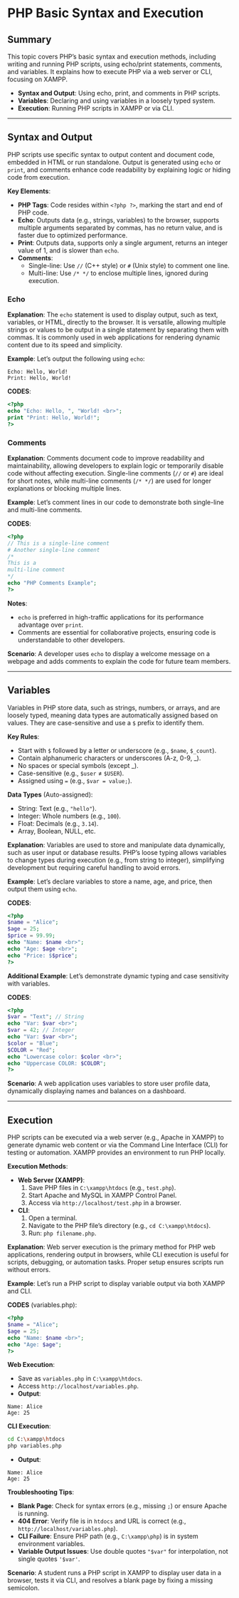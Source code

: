 # PHP Basic Syntax and Execution

## Summary

This topic covers PHP’s basic syntax and execution methods, including writing and running PHP scripts, using echo/print statements, comments, and variables. It explains how to execute PHP via a web server or CLI, focusing on XAMPP.

- **Syntax and Output**: Using echo, print, and comments in PHP scripts.
- **Variables**: Declaring and using variables in a loosely typed system.
- **Execution**: Running PHP scripts in XAMPP or via CLI.

---

## Syntax and Output

PHP scripts use specific syntax to output content and document code, embedded in HTML or run standalone. Output is generated using `echo` or `print`, and comments enhance code readability by explaining logic or hiding code from execution.

**Key Elements**:
- **PHP Tags**: Code resides within `<?php ?>`, marking the start and end of PHP code.
- **Echo**: Outputs data (e.g., strings, variables) to the browser, supports multiple arguments separated by commas, has no return value, and is faster due to optimized performance.
- **Print**: Outputs data, supports only a single argument, returns an integer value of 1, and is slower than `echo`.
- **Comments**:
  - Single-line: Use `//` (C++ style) or `#` (Unix style) to comment one line.
  - Multi-line: Use `/* */` to enclose multiple lines, ignored during execution.

### Echo

**Explanation**: The `echo` statement is used to display output, such as text, variables, or HTML, directly to the browser. It is versatile, allowing multiple strings or values to be output in a single statement by separating them with commas. It is commonly used in web applications for rendering dynamic content due to its speed and simplicity.

**Example**: Let’s output the following using `echo`:
```
Echo: Hello, World!
Print: Hello, World!
```

**CODES**:
```php
<?php
echo "Echo: Hello, ", "World! <br>";
print "Print: Hello, World!";
?>
```

### Comments

**Explanation**: Comments document code to improve readability and maintainability, allowing developers to explain logic or temporarily disable code without affecting execution. Single-line comments (`//` or `#`) are ideal for short notes, while multi-line comments (`/* */`) are used for longer explanations or blocking multiple lines.

**Example**: Let’s comment lines in our code to demonstrate both single-line and multi-line comments.

**CODES**:
```php
<?php
// This is a single-line comment
# Another single-line comment
/*
This is a
multi-line comment
*/
echo "PHP Comments Example";
?>
```

**Notes**:
- `echo` is preferred in high-traffic applications for its performance advantage over `print`.
- Comments are essential for collaborative projects, ensuring code is understandable to other developers.

**Scenario**: A developer uses `echo` to display a welcome message on a webpage and adds comments to explain the code for future team members.

---

## Variables

Variables in PHP store data, such as strings, numbers, or arrays, and are loosely typed, meaning data types are automatically assigned based on values. They are case-sensitive and use a `$` prefix to identify them.

**Key Rules**:
- Start with `$` followed by a letter or underscore (e.g., `$name`, `$_count`).
- Contain alphanumeric characters or underscores (A-z, 0-9, \_).
- No spaces or special symbols (except \_).
- Case-sensitive (e.g., `$user` ≠ `$USER`).
- Assigned using `=` (e.g., `$var = value;`).

**Data Types** (Auto-assigned):
- String: Text (e.g., `"hello"`).
- Integer: Whole numbers (e.g., `100`).
- Float: Decimals (e.g., `3.14`).
- Array, Boolean, NULL, etc.

**Explanation**: Variables are used to store and manipulate data dynamically, such as user input or database results. PHP’s loose typing allows variables to change types during execution (e.g., from string to integer), simplifying development but requiring careful handling to avoid errors.

**Example**: Let’s declare variables to store a name, age, and price, then output them using `echo`.

**CODES**:
```php
<?php
$name = "Alice";
$age = 25;
$price = 99.99;
echo "Name: $name <br>";
echo "Age: $age <br>";
echo "Price: $$price";
?>
```

**Additional Example**: Let’s demonstrate dynamic typing and case sensitivity with variables.

**CODES**:
```php
<?php
$var = "Text"; // String
echo "Var: $var <br>";
$var = 42; // Integer
echo "Var: $var <br>";
$color = "Blue";
$COLOR = "Red";
echo "Lowercase color: $color <br>";
echo "Uppercase COLOR: $COLOR";
?>
```

**Scenario**: A web application uses variables to store user profile data, dynamically displaying names and balances on a dashboard.

---

## Execution

PHP scripts can be executed via a web server (e.g., Apache in XAMPP) to generate dynamic web content or via the Command Line Interface (CLI) for testing or automation. XAMPP provides an environment to run PHP locally.

**Execution Methods**:
- **Web Server (XAMPP)**:
  1. Save PHP files in `C:\xampp\htdocs` (e.g., `test.php`).
  2. Start Apache and MySQL in XAMPP Control Panel.
  3. Access via `http://localhost/test.php` in a browser.
- **CLI**:
  1. Open a terminal.
  2. Navigate to the PHP file’s directory (e.g., `cd C:\xampp\htdocs`).
  3. Run: `php filename.php`.

**Explanation**: Web server execution is the primary method for PHP web applications, rendering output in browsers, while CLI execution is useful for scripts, debugging, or automation tasks. Proper setup ensures scripts run without errors.

**Example**: Let’s run a PHP script to display variable output via both XAMPP and CLI.

**CODES** (variables.php):
```php
<?php
$name = "Alice";
$age = 25;
echo "Name: $name <br>";
echo "Age: $age";
?>
```

**Web Execution**:
- Save as `variables.php` in `C:\xampp\htdocs`.
- Access `http://localhost/variables.php`.
- **Output**:
```
Name: Alice
Age: 25
```

**CLI Execution**:
```bash
cd C:\xampp\htdocs
php variables.php
```
- **Output**:
```
Name: Alice
Age: 25
```

**Troubleshooting Tips**:
- **Blank Page**: Check for syntax errors (e.g., missing `;`) or ensure Apache is running.
- **404 Error**: Verify file is in `htdocs` and URL is correct (e.g., `http://localhost/variables.php`).
- **CLI Failure**: Ensure PHP path (e.g., `C:\xampp\php`) is in system environment variables.
- **Variable Output Issues**: Use double quotes `"$var"` for interpolation, not single quotes `'$var'`.

**Scenario**: A student runs a PHP script in XAMPP to display user data in a browser, tests it via CLI, and resolves a blank page by fixing a missing semicolon.